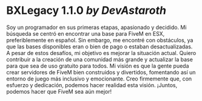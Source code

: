# **BXLegacy 1.1.0** *by DevAstaroth*

Soy un programador en sus primeras etapas, apasionado y decidido. Mi búsqueda se centró en encontrar una base para FiveM en ESX, preferiblemente en español. Sin embargo, me encontré con obstáculos, ya que las bases disponibles eran o bien de pago o estaban desactualizadas. A pesar de estos desafíos, mi objetivo es mejorar la situación actual. Quiero contribuir a la creación de una comunidad más grande y actualizar la base para que sea de uso gratuito para todos. Mi visión es que la gente pueda crear servidores de FiveM bien construidos y divertidos, fomentando así un entorno de juego más inclusivo y emocionante. Creo firmemente que, con esfuerzo y dedicación, podemos hacer realidad esta visión. ¡Juntos, podemos hacer que FiveM sea aún mejor!

